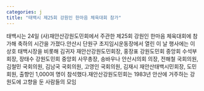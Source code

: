 ```yaml
---
categories: j
title: "태백시 제25회 강원인 한마음 체육대회 참가"
---
```

태백시는 24일 (사)재안산강원도민회에서 주관한 제25회 강원인 한마음 체육대회에 참가해 축하의 시간을 가졌다.안산시 단원구 초지임시운동장에서 열린 이 날 행사에는 이상호 태백시장을 비롯해 김귀자 재안산강원도민회장, 홍장표 강원도민회 중앙회 수석부회장, 장태수 강원도민회 중앙회 사무총장, 송바우나 안산시의회 의장, 전해철 국회의원, 김철민 국회의원, 김남국 국회의원, 고영인 국회의원, 김재시 재안산태백시민회장, 도민회원, 출향인 1,000여 명이 참석했다.재안산강원도민회는 1983년 안산에 거주하는 강원도에 고향을 둔 사람들의 모임